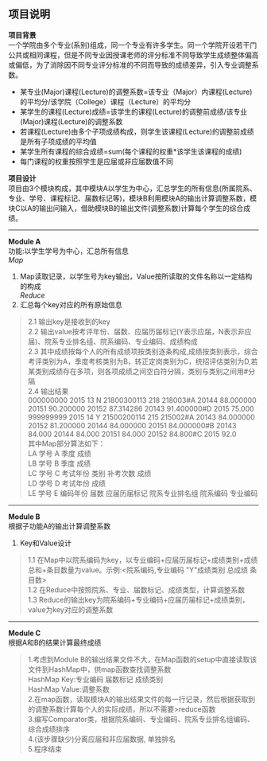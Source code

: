 ## 项目说明  
**项目背景**  
一个学院由多个专业(系别)组成，同一个专业有许多学生。同一个学院开设若干门公共或相同课程，但是不同专业因授课老师的评分标准不同导致学生成绩整体偏高或偏低，为了消除因不同专业评分标准的不同而导致的成绩差异，引入专业调整系数。  
* 某专业(Major)课程(Lecture)的调整系数=该专业（Major）内课程(Lecture)的平均分/该学院（College）课程（Lecture）的平均分  
* 某学生的课程(Lecture)成绩=该学生的课程(Lecture)的调整前成绩/该专业(Major)课程(Lecture)的调整系数  
* 若课程(Lecture)由多个子项成绩构成，则学生该课程(Lecture)的调整前成绩是所有子项成绩的平均值  
* 某学生所有课程的综合成绩=sum(每个课程的权重*该学生该课程的成绩)  
* 每门课程的权重按照学生是应届或非应届数值不同  

**项目设计**  
项目由3个模块构成，其中模块A以学生为中心，汇总学生的所有信息(所属院系、专业、学号、课程标记、届数标记等)，模块B利用模块A的输出计算调整系数，模块C以A的输出问输入，借助模块B的输出文件(调整系数)计算每个学生的综合成绩。  

---------------------------------------------------------------------------
**Module A**  
功能:以学生学号为中心，汇总所有信息   
*Map*  
1. Map读取记录，以学生号为key输出，Value按所读取的文件名称以一定结构的构成  
*Reduce*  
2. 汇总每个key对应的所有原始信息  
>2.1 输出key是接收到的key   
>2.2 输出value按考评年份、届数、应届历届标记(Y表示应届，N表示非应届)、院系专业排名组、院系编码、专业编码、成绩构成  
>2.3 其中成绩按每个人的所有成绩项按类别逐条构成,成绩按类别表示，综合考评类别为A，季度考核类别为B，转正定岗类别为C，统招评估类别为D,若某类别成绩存在多项，则各项成绩之间空白符分隔，类别与类别之间用#分隔  
>2.4 输出结果  
>000000000    2015	13	N	21800300113	218	218003#A	20144	88.000000	20151	90.200000	20152	87.314286	20143	91.400000#D	2015	75.000  
>999999999    2015	14	Y	21500200114	215	215002#A	20143	84.000000	20152	81.200000	20144	84.000000	20151	84.000000#B	20143	84.000	20144	84.000	20151	84.000	20152	84.800#C	2015	92.0  
>其中Map部分算法如下：  
>LA  学号	A 季度 成绩  
>LB  学号 	B 季度 成绩  
>LC  学号 	C 考试年份 类别 补考次数 成绩  
>LD  学号 	D 考试年份 成绩  
>LE  学号 	E 编码年份 届数 应届历届标记 院系专业排名组 院系编码 专业编码  

---------------------------------------------------------------------------
**Module B**  
根据子功能A的输出计算调整系数  
1. Key和Value设计  
>1.1 在Map中以院系编码为key，以专业编码+应届历届标记+成绩类别+成绩总和+条目数量为value。示例:<院系编码,专业编码 "Y"成绩类别 总成绩 条目数>  
>1.2 在Reduce中按照院系、专业、届数标记、成绩类型，计算调整系数  
>1.3 Reduce的输出key为院系编码+专业编码+应届历届标记+成绩类别，value为key对应的调整系数  

--------------------------------------------------------------------------
**Module C**  
根据A和B的结果计算最终成绩  
>1.考虑到Module B的输出结果文件不大，在Map函数的setup中直接读取该文件到HashMap中，供map函数查找调整系数  
>HashMap Key:专业编码 届数标记 成绩类别  
>HashMap Value:调整系数  
>2.在map函数，读取模块A的输出结果文件的每一行记录，然后根据获取到的调整系数计算每个人的实际成绩，所以不需要>reduce函数  
>3.编写Comparator类，根据院系编码、专业编码、院系专业排名组编码、综合成绩排序  
>4.(该步骤缺少)分离应届和非应届数据, 单独排名  
>5.程序结束  
